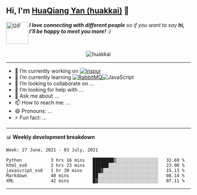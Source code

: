 ## Hi, I'm <a href="https://github.com/huakkai" target="_blank">HuaQiang Yan (huakkai)</a> 👋

<img align="left" alt="GIF" src="https://media.giphy.com/media/LnQjpWaON8nhr21vNW/giphy.gif" width="60" title="Say HI"> <em><b>I love connecting with different people</b> so if you want to say <b>hi, I'll be happy to meet you more!</b> :)</em>

<!--
**huakkai/huakkai** is a ✨ _special_ ✨ repository because its `README.md` (this file) appears on your GitHub profile.

Here are some ideas to get you started:
-->

<br>

<p align="center">
    <img src="https://github-readme-stats.vercel.app/api?username=huakkai&show_icons=true&theme=radical" alt="huakkai" />
</p>

-------

- 🔭 I’m currently working on <a href="https://www.inspur.com"><img alt="Inspur" src="https://img.shields.io/badge/-Inspur-brightgreen" /></a>
- 🌱 I’m currently learning <a href="https://www.rabbitmq.com/"><img alt="RabbitMQ" src="https://img.shields.io/badge/-RabbitMQ-green" /></a><img alt="JavaScript" src="https://img.shields.io/badge/-JavaScript-ff69b4" />
- 👯 I’m looking to collaborate on ...
- 🤔 I’m looking for help with ...
- 💬 Ask me about ...
- 📫 How to reach me: ...
- 😄 Pronouns: ...
- ⚡ Fun fact: ...

-------

📊 **Weekly development breakdown**
<!--START_SECTION:waka-->
```text
Week: 27 June, 2021 - 03 July, 2021

Python           3 hrs 16 mins   ████████▒░░░░░░░░░░░░░░░░   32.69 % 
html_es6         2 hrs 23 mins   ██████░░░░░░░░░░░░░░░░░░░   23.90 % 
javascript_es6   1 hr 30 mins    ███▓░░░░░░░░░░░░░░░░░░░░░   15.13 % 
Markdown         48 mins         ██░░░░░░░░░░░░░░░░░░░░░░░   08.14 % 
XML              42 mins         █▓░░░░░░░░░░░░░░░░░░░░░░░   07.11 % 
```
<!--END_SECTION:waka-->

-------
